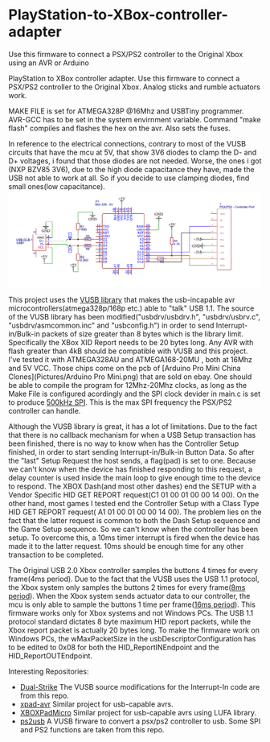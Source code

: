 # PlayStation-to-XBox-controller-adapter
Use this firmware to connect a PSX/PS2 controller to the Original Xbox using an AVR or Arduino


PlayStation to XBox controller adapter.
Use this firmware to connect a PSX/PS2 controller to the Original Xbox. Analog sticks and rumble actuators work.

MAKE FILE is set for ATMEGA328P @16Mhz and USBTiny programmer. AVR-GCC has to be set in the system envirnment variable. Command "make flash" compiles and flashes the hex on the avr. Also sets the fuses.

In reference to the electrical connections, contrary to most of the VUSB circuits that have the mcu at 5V, that show 3V6 diodes to clamp the D- and D+ voltages, i found that those diodes are not needed. Worse, the ones i got (NXP BZV85 3V6), due to the high diode capacitance they have, made the USB not able to work at all. So if you decide to use clamping diodes, find small ones(low capacitance).
![Alt text](Pictures/Connections.png?raw=true "Title")


This project uses the [VUSB library](https://github.com/obdev/v-usb) that makes the usb-incapable avr microcontrollers(atmega328p/168p etc.) able to "talk" USB 1.1. The source of the VUSB library has been modified("usbdrv/usbdrv.h", "usbdrv/usbrv.c", "usbdrv/asmcommon.inc" and "usbconfig.h") in order to send Interrupt-in/Bulk-in packets of size greater than 8 bytes which is the library limit. Specifically the XBox XID Report needs to be 20 bytes long.
Any AVR with flash greater than 4kB should be compatible with VUSB and this project. I've tested it with ATMEGA328AU and ATMEGA168-20MU , both at 16Mhz  and 5V VCC. Those chips come on the pcb of [Arduino Pro Mini China Clones](Pictures/Arduino Pro Mini.png) that are sold on ebay. One should be able to compile the program for 12Mhz-20Mhz clocks, as long as the Make File is configured acordingly and the SPI clock devider in main.c is set to produce [500kHz SPI](Pictures/SPI.PNG). This is the max SPI frequency the PSX/PS2 controller can handle.


Although the VUSB library is great, it has a lot of limitations. Due to the fact that there is no callback mechanism for when a USB Setup transaction has been finished, there is no way to know when has the Controller Setup finished, in order to start sending Interrupt-in/Bulk-in Button Data. So after the "last" Setup Request the host sends, a flag(pad) is set to one. Because we can't know when the device has finished responding to this request, a delay counter is used inside the main loop to give enough time to the device to respond.  The XBOX Dash(and most other dashes) end the SETUP with a Vendor Specific HID GET REPORT request(C1 01 00 01 00 00 14 00). On the other hand, most games I tested end the Controller Setup with a Class Type HID GET REPORT request( A1 01 00 01 00 00 14 00). The problem lies on the fact that the latter request is common to both the Dash Setup sequence and the Game Setup sequence. So we can't know when the controller has been setup. To overcome this, a 10ms timer interrupt is fired when the device has made it to the latter request. 10ms should be enough time for any other transaction to be completed.

The Original USB 2.0 Xbox controller samples the buttons 4 times for every frame(4ms period). Due to the fact that the VUSB uses the USB 1.1 protocol, the Xbox system only samples the buttons 2 times for every frame([8ms period](Pictures/controller_delay.PNG)). When the Xbox system sends actuator data to our controller, the mcu is only able to sample the buttons 1 time per frame([16ms period](Pictures/controller_delay_with_rumbling.PNG)). This firmware works only for Xbox systems and not Windows PCs. The USB 1.1 protocol standard dictates 8 byte maximum HID report packets, while the Xbox report packet is actually 20 bytes long. To make the firmware work on Windows PCs, the wMaxPacketSize in the usbDescriptorConfiguration has to be edited to 0x08 for both the HID_ReportINEndpoint and the HID_ReportOUTEndpoint.

Interesting Repositories:
- [Dual-Strike](https://github.com/IvIePhisto/Dual-Strike) The VUSB source modifications for the Interrupt-In code are from this repo.
- [xpad-avr](https://github.com/ripdajacker/xpad-avr) Similar project for usb-capable avrs.
- [XBOXPadMicro](https://github.com/bootsector/XBOXPadMicro) Similar project for usb-capable avrs using LUFA library.
- [ps2usb](http://vusb.wikidot.com/project:ps2usb) A VUSB firware to convert a psx/ps2 controller to usb. Some SPI and PS2 functions are taken from this repo.

